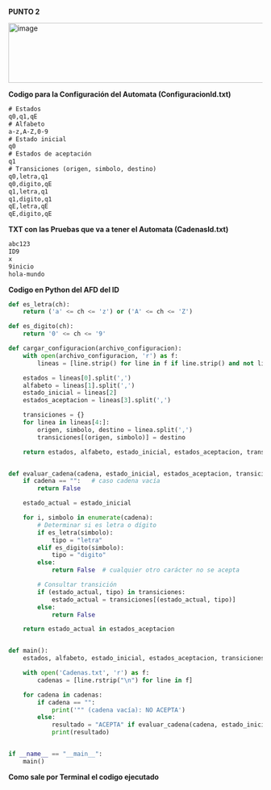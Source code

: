 **PUNTO 2**

<img width="662" height="119" alt="image" src="https://github.com/user-attachments/assets/8be3141d-f3df-4867-af89-6176e803d2ce" />

**Codigo para la Configuración del Automata (ConfiguracionId.txt)**
```txt
# Estados
q0,q1,qE
# Alfabeto
a-z,A-Z,0-9
# Estado inicial
q0
# Estados de aceptación
q1
# Transiciones (origen, simbolo, destino)
q0,letra,q1
q0,digito,qE
q1,letra,q1
q1,digito,q1
qE,letra,qE
qE,digito,qE

```
**TXT con las Pruebas que va a tener el Automata (CadenasId.txt)**
```txt
abc123
ID9
x
9inicio
hola-mundo

```
**Codigo en Python del AFD del ID**
```python
def es_letra(ch):
    return ('a' <= ch <= 'z') or ('A' <= ch <= 'Z')

def es_digito(ch):
    return '0' <= ch <= '9'

def cargar_configuracion(archivo_configuracion):
    with open(archivo_configuracion, 'r') as f:
        lineas = [line.strip() for line in f if line.strip() and not line.startswith("#")]

    estados = lineas[0].split(',')
    alfabeto = lineas[1].split(',')
    estado_inicial = lineas[2]
    estados_aceptacion = lineas[3].split(',')

    transiciones = {}
    for linea in lineas[4:]:
        origen, simbolo, destino = linea.split(',')
        transiciones[(origen, simbolo)] = destino

    return estados, alfabeto, estado_inicial, estados_aceptacion, transiciones


def evaluar_cadena(cadena, estado_inicial, estados_aceptacion, transiciones):
    if cadena == "":   # caso cadena vacía
        return False

    estado_actual = estado_inicial

    for i, simbolo in enumerate(cadena):
        # Determinar si es letra o dígito
        if es_letra(simbolo):
            tipo = "letra"
        elif es_digito(simbolo):
            tipo = "digito"
        else:
            return False  # cualquier otro carácter no se acepta

        # Consultar transición
        if (estado_actual, tipo) in transiciones:
            estado_actual = transiciones[(estado_actual, tipo)]
        else:
            return False

    return estado_actual in estados_aceptacion


def main():
    estados, alfabeto, estado_inicial, estados_aceptacion, transiciones = cargar_configuracion('Configuracion.txt')

    with open('Cadenas.txt', 'r') as f:
        cadenas = [line.rstrip("\n") for line in f]

    for cadena in cadenas:
        if cadena == "":
            print('"" (cadena vacía): NO ACEPTA')
        else:
            resultado = "ACEPTA" if evaluar_cadena(cadena, estado_inicial, estados_aceptacion, transiciones) else "NO ACEPTA"
            print(resultado)


if __name__ == "__main__":
    main()

```
**Como sale por Terminal el codigo ejecutado**
